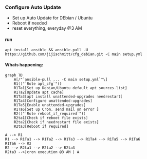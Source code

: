 ### Configure Auto Update

 - Set up Auto Update for DEbian / Ubuntu
 - Reboot if needed
 - reset everything, everyday @3 AM
 
 #### run

    apt install ansible && ansible-pull -U https://github.com/jijischmitt/cfg_debian.git -C main setup.yml

#### Whats happening: 

```mermaid
graph TD
    A[/"`ansible-pull ... -C main setup.yml`"\]
    R1(("`Role apt_cfg`")) 
    R1Ta1[Set up Debian/Ubuntu default apt sources.list]
    R1Ta2[Update apt cache]
    R1Ta3[apt install unattended-upgrades needrestart]
    R1Ta4[Configure unattended-upgrades]
    R1Ta5[Enable unattended-upgrades]
    R1Ta6[Set up Cron, send mail on error ]
    R2(("`Role reboot_if_required`")) 
    R2ta1[Check if reboot file exists]
    R2ta2[Check if needrestart file exists]
    R2ta3[Reboot if required]
    
A --> R1
R1 --> R1Ta1 --> R1Ta2 --> R1Ta3 --> R1Ta4 --> R1Ta5 --> R1Ta6 
R1Ta6 --> R2
R2 --> R2ta1 --> R2ta2 --> R2ta3
R2ta3 -->|cron execution @3 AM | A
```


